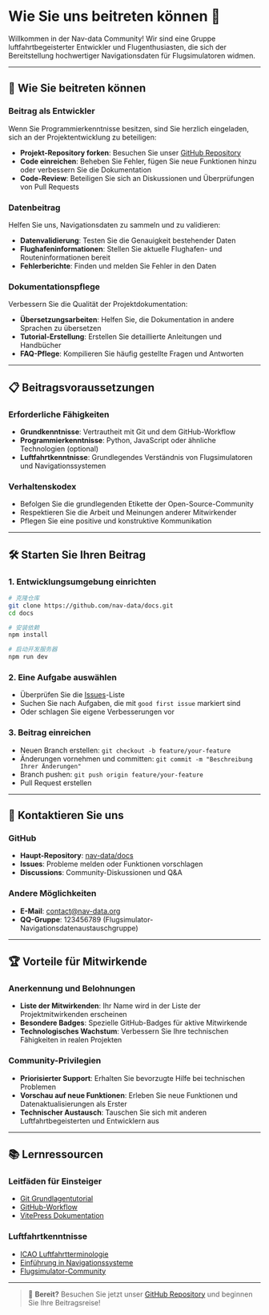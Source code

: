 # Wie Sie uns beitreten können 🤝

Willkommen in der Nav-data Community! Wir sind eine Gruppe luftfahrtbegeisterter Entwickler und Flugenthusiasten, die sich der Bereitstellung hochwertiger Navigationsdaten für Flugsimulatoren widmen.

---

## 🎯 Wie Sie beitreten können

### Beitrag als Entwickler
Wenn Sie Programmierkenntnisse besitzen, sind Sie herzlich eingeladen, sich an der Projektentwicklung zu beteiligen:

- **Projekt-Repository forken**: Besuchen Sie unser [GitHub Repository](https://github.com/nav-data)
- **Code einreichen**: Beheben Sie Fehler, fügen Sie neue Funktionen hinzu oder verbessern Sie die Dokumentation
- **Code-Review**: Beteiligen Sie sich an Diskussionen und Überprüfungen von Pull Requests

### Datenbeitrag
Helfen Sie uns, Navigationsdaten zu sammeln und zu validieren:

- **Datenvalidierung**: Testen Sie die Genauigkeit bestehender Daten
- **Flughafeninformationen**: Stellen Sie aktuelle Flughafen- und Routeninformationen bereit
- **Fehlerberichte**: Finden und melden Sie Fehler in den Daten

### Dokumentationspflege
Verbessern Sie die Qualität der Projektdokumentation:

- **Übersetzungsarbeiten**: Helfen Sie, die Dokumentation in andere Sprachen zu übersetzen
- **Tutorial-Erstellung**: Erstellen Sie detaillierte Anleitungen und Handbücher
- **FAQ-Pflege**: Kompilieren Sie häufig gestellte Fragen und Antworten

---

## 📋 Beitragsvoraussetzungen

### Erforderliche Fähigkeiten
- **Grundkenntnisse**: Vertrautheit mit Git und dem GitHub-Workflow
- **Programmierkenntnisse**: Python, JavaScript oder ähnliche Technologien (optional)
- **Luftfahrtkenntnisse**: Grundlegendes Verständnis von Flugsimulatoren und Navigationssystemen

### Verhaltenskodex
- Befolgen Sie die grundlegenden Etikette der Open-Source-Community
- Respektieren Sie die Arbeit und Meinungen anderer Mitwirkender
- Pflegen Sie eine positive und konstruktive Kommunikation

---

## 🛠️ Starten Sie Ihren Beitrag

### 1. Entwicklungsumgebung einrichten
```bash
# 克隆仓库
git clone https://github.com/nav-data/docs.git
cd docs

# 安装依赖
npm install

# 启动开发服务器
npm run dev
```

### 2. Eine Aufgabe auswählen
- Überprüfen Sie die [Issues](https://github.com/nav-data/docs/issues)-Liste
- Suchen Sie nach Aufgaben, die mit `good first issue` markiert sind
- Oder schlagen Sie eigene Verbesserungen vor

### 3. Beitrag einreichen
- Neuen Branch erstellen: `git checkout -b feature/your-feature`
- Änderungen vornehmen und committen: `git commit -m "Beschreibung Ihrer Änderungen"`
- Branch pushen: `git push origin feature/your-feature`
- Pull Request erstellen

---

## 💬 Kontaktieren Sie uns

### GitHub
- **Haupt-Repository**: [nav-data/docs](https://github.com/nav-data/docs)
- **Issues**: Probleme melden oder Funktionen vorschlagen
- **Discussions**: Community-Diskussionen und Q&A

### Andere Möglichkeiten
- **E-Mail**: contact@nav-data.org
- **QQ-Gruppe**: 123456789 (Flugsimulator-Navigationsdatenaustauschgruppe)

---

## 🏆 Vorteile für Mitwirkende

### Anerkennung und Belohnungen
- **Liste der Mitwirkenden**: Ihr Name wird in der Liste der Projektmitwirkenden erscheinen
- **Besondere Badges**: Spezielle GitHub-Badges für aktive Mitwirkende
- **Technologisches Wachstum**: Verbessern Sie Ihre technischen Fähigkeiten in realen Projekten

### Community-Privilegien
- **Priorisierter Support**: Erhalten Sie bevorzugte Hilfe bei technischen Problemen
- **Vorschau auf neue Funktionen**: Erleben Sie neue Funktionen und Datenaktualisierungen als Erster
- **Technischer Austausch**: Tauschen Sie sich mit anderen Luftfahrtbegeisterten und Entwicklern aus

---

## 📚 Lernressourcen

### Leitfäden für Einsteiger
- [Git Grundlagentutorial](https://git-scm.com/book/zh/v2)
- [GitHub-Workflow](https://guides.github.com/introduction/flow/)
- [VitePress Dokumentation](https://vitepress.dev/)

### Luftfahrtkenntnisse
- [ICAO Luftfahrtterminologie](https://www.icao.int/Pages/glossary.aspx)
- [Einführung in Navigationssysteme](https://en.wikipedia.org/wiki/Aircraft_navigation)
- [Flugsimulator-Community](https://www.avsim.com/)

---

> 🎉 **Bereit?** Besuchen Sie jetzt unser [GitHub Repository](https://github.com/nav-data) und beginnen Sie Ihre Beitragsreise!